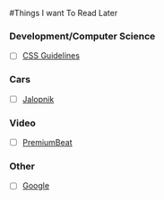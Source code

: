 #Things I want To Read Later

### Development/Computer Science

- [ ] [CSS Guidelines](http://cssguidelin.es/)

### Cars

- [ ] [Jalopnik](http://jalopnik.com/)

### Video

- [ ] [PremiumBeat](http://premiumbeat.com/)

### Other
- [ ] [Google](http://google.com)
